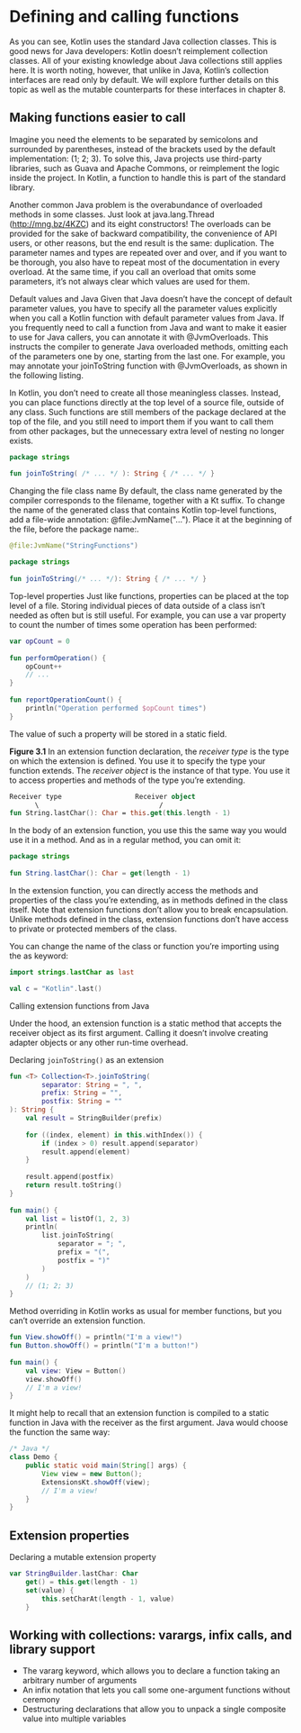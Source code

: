 # Defining and calling functions

As you can see, Kotlin uses the standard Java collection classes. This is good news for Java developers: Kotlin doesn’t reimplement collection classes. All of your existing knowledge about Java collections still applies here. It is worth noting, however, that unlike in Java, Kotlin’s collection interfaces are read only by default. We will explore further details on this topic as well as the mutable counterparts for these interfaces in chapter 8.

## Making functions easier to call

Imagine you need the elements to be separated by semicolons and surrounded by parentheses, instead of the brackets used by the default implementation: (1; 2; 3). To solve this, Java projects use third-party libraries, such as Guava and Apache Commons, or reimplement the logic inside the project. In Kotlin, a function to handle this is part of the standard library.

Another common Java problem is the overabundance of overloaded methods in some classes. Just look at java.lang.Thread (http://mng.bz/4KZC) and its eight constructors! The overloads can be provided for the sake of backward compatibility, the convenience of API users, or other reasons, but the end result is the same: duplication. The parameter names and types are repeated over and over, and if you want to be thorough, you also have to repeat most of the documentation in every overload. At the same time, if you call an overload that omits some parameters, it’s not always clear which values are used for them.


Default values and Java
Given that Java doesn’t have the concept of default parameter values, you have to specify all the parameter values explicitly when you call a Kotlin function with default parameter values from Java. If you frequently need to call a function from Java and want to make it easier to use for Java callers, you can annotate it with @JvmOverloads.
This instructs the compiler to generate Java overloaded methods, omitting each of the parameters one by one, starting from the last one. For example, you may annotate your joinToString function with @JvmOverloads, as shown in the following listing.


In Kotlin, you don’t need to create all those meaningless classes. Instead, you can place functions directly at the top level of a source file, outside of any class. Such functions are still members of the package declared at the top of the file, and you still need to import them if you want to call them from other packages, but the unnecessary extra level of nesting no longer exists.

```kotlin
package strings

fun joinToString( /* ... */ ): String { /* ... */ }
```

Changing the file class name
By default, the class name generated by the compiler corresponds to the filename, together with a Kt suffix. To change the name of the generated class that contains Kotlin top-level functions, add a file-wide annotation: @file:JvmName("..."). Place it at the beginning of the file, before the package name:.

```kotlin
@file:JvmName("StringFunctions")
 
package strings
 
fun joinToString(/* ... */): String { /* ... */ }
```

Top-level properties
Just like functions, properties can be placed at the top level of a file. Storing individual pieces of data outside of a class isn’t needed as often but is still useful. For example, you can use a var property to count the number of times some operation has been performed:

```kotlin
var opCount = 0
 
fun performOperation() {
    opCount++
    // ...
}
 
fun reportOperationCount() {
    println("Operation performed $opCount times")
}
```

The value of such a property will be stored in a static field.

**Figure 3.1** In an extension function declaration, the *receiver type* is the type on which the extension is defined. 
You use it to specify the type your function extends. The *receiver object* is the instance of that type. 
You use it to access properties and methods of the type you’re extending.

```kotlin
Receiver type　　　　　　　　　　　Receiver object
   　　\　　　　　　　　　　　　　　　　　　/
fun String.lastChar(): Char = this.get(this.length - 1)
```

In the body of an extension function, you use this the same way you would use it in a method. And as in a regular method, you can omit it:

```kotlin
package strings
 
fun String.lastChar(): Char = get(length - 1)
```

In the extension function, you can directly access the methods and properties of the class you’re extending, as in methods defined in the class itself. Note that extension functions don’t allow you to break encapsulation. Unlike methods defined in the class, extension functions don’t have access to private or protected members of the class.

You can change the name of the class or function you’re importing using the as keyword:

```kotlin
import strings.lastChar as last

val c = "Kotlin".last()
```

Calling extension functions from Java

Under the hood, an extension function is a static method that accepts the receiver object as its first argument. Calling it doesn’t involve creating adapter objects or any other run-time overhead.


Declaring `joinToString()` as an extension

```kotlin
fun <T> Collection<T>.joinToString(
        separator: String = ", ",
        prefix: String = "",
        postfix: String = ""
): String {
    val result = StringBuilder(prefix)
 
    for ((index, element) in this.withIndex()) {
        if (index > 0) result.append(separator)
        result.append(element)
    }
 
    result.append(postfix)
    return result.toString()
}
 
fun main() {
    val list = listOf(1, 2, 3)
    println(
        list.joinToString(
            separator = "; ",
            prefix = "(",
            postfix = ")"
        )
    )
    // (1; 2; 3)
}
```

Method overriding in Kotlin works as usual for member functions, but you can’t override an extension function. 

```kotlin
fun View.showOff() = println("I'm a view!")
fun Button.showOff() = println("I'm a button!")
 
fun main() {
    val view: View = Button()
    view.showOff()
    // I'm a view!
}
```

It might help to recall that an extension function is compiled to a static function in Java with the receiver as the first argument. Java would choose the function the same way:


```java
/* Java */
class Demo {
    public static void main(String[] args) {
        View view = new Button();
        ExtensionsKt.showOff(view);
        // I'm a view!
    }
}
```

## Extension properties

Declaring a mutable extension property
```kotlin
var StringBuilder.lastChar: Char
    get() = this.get(length - 1)
    set(value) {
        this.setCharAt(length - 1, value)
    }
```

## Working with collections: varargs, infix calls, and library support

- The vararg keyword, which allows you to declare a function taking an arbitrary number of arguments
- An infix notation that lets you call some one-argument functions without ceremony
- Destructuring declarations that allow you to unpack a single composite value into multiple variables

 